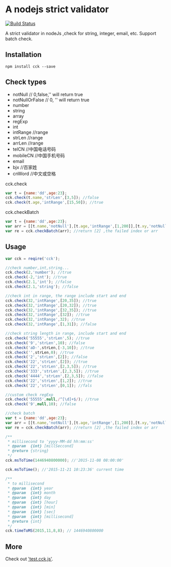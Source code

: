 # A nodejs strict validator
[![Build Status](https://travis-ci.org/keel/cck.svg)](https://travis-ci.org/keel/cck)

A strict validator in nodeJs ,check for string, integer, email, etc.
Support batch check.

## Installation
```
npm install cck --save
```

## Check types
* notNull // 0,false,'' will return true
* notNullOrFalse // 0, '' will return true
* number
* string
* array
* regExp
* int
* intRange //range
* strLen //range
* arrLen //range
* telCN //中国电话号码
* mobileCN //中国手机号码
* email
* bjx //百家姓
* cnWord //中文或空格

cck.check
```javascript
var t = {name:'dd',age:23};
cck.check(t.name,'strLen',[3,5]); //false
cck.check(t.age,'intRange',[15,50]); //true

```
cck.checkBatch
```javascript
var t = {name:'dd',age:23};
var arr = [[t.name,'notNull'],[t.age,'intRange',[1,200]],[t.xy,'notNull'],[t.name,null,/^[d]+$/]];
var re = cck.checkBatch(arr); //return [2] ,the failed index or arr
```

## Usage
```javascript
var cck = reqire('cck');

//check number,int,string...
cck.check(2,'number'); //true
cck.check(-2,'int'); //true
cck.check(2.1,'int'); //false
cck.check(2.1,'string'); //false

//check int in range, the range include start and end
cck.check(32,'intRange',[20,35]); //true
cck.check(32,'intRange',[20,32]); //true
cck.check(32,'intRange',[32,35]); //true
cck.check(32,'intRange',[32]); //true
cck.check(32,'intRange',32); //true
cck.check(32,'intRange',[1,31]); //false

//check string length in range, include start and end
cck.check('55555','strLen',5); //true
cck.check('9','strLen',10); //false
cck.check('aD-',strLen,[-3,10]); //true
cck.check('',strLen,0); //true
cck.check('2','strLen',[2]); //false
cck.check('22','strLen',[2]); //true
cck.check('22','strLen',[2,3,5]); //true
cck.check('333','strLen',[2,3,5]); //true
cck.check('4444','strLen',[2,3,5]); //false
cck.check('22','strLen',[1,2]); //true
cck.check('22','strLen',[0,1]); //fals

//custom check regExp
cck.check('55555',null,/^[\d]+$/); //true
cck.check('9',null,10); //false

//check batch
var t = {name:'dd',age:23};
var arr = [[t.name,'notNull'],[t.age,'intRange',[1,200]],[t.xy,'notNull'],[t.name,null,/^[d]+$/]];
var re = cck.checkBatch(arr); //return [2] ,the failed index or arr

/**
 * millisecond to 'yyyy-MM-dd hh:mm:ss'
 * @param  {int} [millSeccond]
 * @return {string}
 */
cck.msToTime(1446940800000); //'2015-11-08 08:00:00'

cck.msToTime(); //'2015-11-21 10:23:36' current time

/**
 * to millisecond
 * @param  {int} year
 * @param  {int} month
 * @param  {int} day
 * @param  {int} [hour]
 * @param  {int} [min]
 * @param  {int} [sec]
 * @param  {int} [millisecond]
 * @return {int}
 */
cck.timeToMS(2015,11,8,8); // 1446940800000
```
## More
Check out ['test.cck.js'](https://github.com/keel/cck/blob/master/test/test.cck.js).